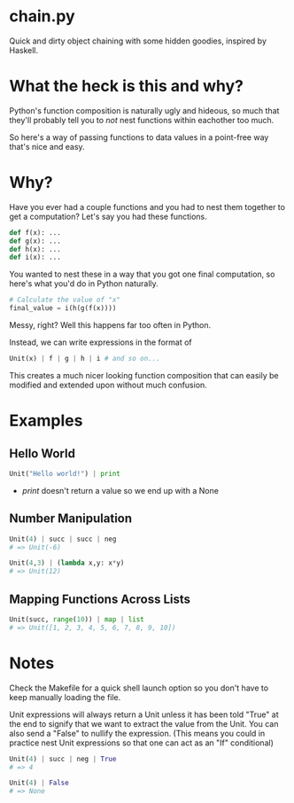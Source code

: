 chain.py
========

Quick and dirty object chaining with some 
hidden goodies, inspired by Haskell.

# What the heck is this and why?

Python's function composition is naturally ugly 
and hideous, so much that they'll probably tell you to 
*not* nest functions within eachother too much.

So here's a way of passing functions to data values 
in a point-free way that's nice and easy.

# Why?

Have you ever had a couple functions and you had to 
nest them together to get a computation? Let's say 
you had these functions.

``` python
def f(x): ...
def g(x): ...
def h(x): ...
def i(x): ...
```
You wanted to nest these in a way that you got one 
final computation, so here's what you'd do in 
Python naturally.

``` python
# Calculate the value of "x"
final_value = i(h(g(f(x))))
```
Messy, right? Well this happens far too often in 
Python.

Instead, we can write expressions in the format of

``` python
Unit(x) | f | g | h | i # and so on...
```

This creates a much nicer looking function 
composition that can easily be modified and 
extended upon without much confusion.

# Examples

## Hello World

``` python
Unit("Hello world!") | print
```
* _print_ doesn't return a value so we end up with a None

## Number Manipulation

``` python
Unit(4) | succ | succ | neg
# => Unit(-6)

Unit(4,3) | (lambda x,y: x*y)
# => Unit(12)
```

## Mapping Functions Across Lists

``` python
Unit(succ, range(10)) | map | list
# => Unit([1, 2, 3, 4, 5, 6, 7, 8, 9, 10])
```

# Notes

Check the Makefile for a quick shell launch option 
so you don't have to keep manually loading the file.

Unit expressions will always return a Unit unless 
it has been told "True" at the end to signify that 
we want to extract the value from the Unit. You can 
also send a "False" to nullify the expression. 
(This means you could in practice nest Unit expressions 
so that one can act as an "If" conditional)

``` python
Unit(4) | succ | neg | True
# => 4 

Unit(4) | False
# => None
```
